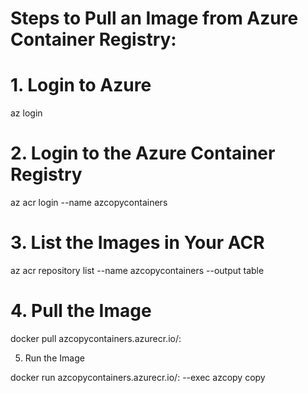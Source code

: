 # Steps to Pull an Image from Azure Container Registry:

# 1. Login to Azure

az login

# 2. Login to the Azure Container Registry

az acr login --name azcopycontainers

# 3. List the Images in Your ACR 

az acr repository list --name azcopycontainers --output table

# 4. Pull the Image

docker pull azcopycontainers.azurecr.io/<imagename>:<tag>

5. Run the Image

docker run azcopycontainers.azurecr.io/<imagename>:<tag> --exec azcopy copy <source> <destination>

